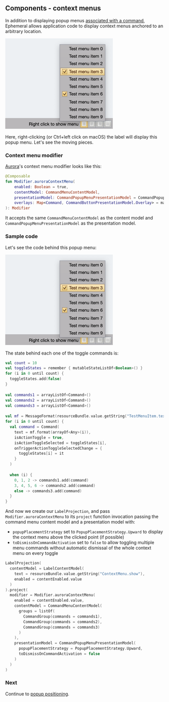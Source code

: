 ## Components - context menus

In addition to displaying popup menus [associated with a command](CommandPopupMenu.md), Ephemeral allows application code to display context menus anchored to an arbitrary location.

<img src="https://raw.githubusercontent.com/kirill-grouchnikov/ephemeral/breeze/docs/images/component/walkthrough/command-context-menu.png" width="342" border=0/>

Here, right-clicking (or Ctrl+left click on macOS) the label will display this popup menu. Let's see the moving pieces.

### Context menu modifier

[Aurora](https://github.com/kirill-grouchnikov/aurora)'s context menu modifier looks like this:

```kotlin
@Composable
fun Modifier.auroraContextMenu(
    enabled: Boolean = true,
    contentModel: CommandMenuContentModel,
    presentationModel: CommandPopupMenuPresentationModel = CommandPopupMenuPresentationModel(),
    overlays: Map<Command, CommandButtonPresentationModel.Overlay> = mapOf()
): Modifier
```

It accepts the same `CommandMenuContentModel` as the content model and `CommandPopupMenuPresentationModel` as the presentation model.

### Sample code

Let's see the code behind this popup menu:

<img src="https://raw.githubusercontent.com/kirill-grouchnikov/ephemeral/breeze/docs/images/component/walkthrough/command-context-menu.png" width="342" border=0/>

The state behind each one of the toggle commands is:

```kotlin
val count = 10
val toggleStates = remember { mutableStateListOf<Boolean>() }
for (i in 0 until count) {
  toggleStates.add(false)
}

val commands1 = arrayListOf<Command>()
val commands2 = arrayListOf<Command>()
val commands3 = arrayListOf<Command>()

val mf = MessageFormat(resourceBundle.value.getString("TestMenuItem.text"))
for (i in 0 until count) {
  val command = Command(
    text = mf.format(arrayOf<Any>(i)),
    isActionToggle = true,
    isActionToggleSelected = toggleStates[i],
    onTriggerActionToggleSelectedChange = {
      toggleStates[i] = it
    }
  )

  when (i) {
    0, 1, 2 -> commands1.add(command)
    3, 4, 5, 6 -> commands2.add(command)
    else -> commands3.add(command)
  }
}
```

And now we create our `LabelProjection`, and pass `Modifier.auroraContextMenu` to its `project` function invocation passing the command menu content model and a presentation model with:

- `popupPlacementStrategy` set to `PopupPlacementStrategy.Upward` to display the context menu above the clicked point (if possible)
- `toDismissOnCommandActivation` set to `false` to allow toggling multiple menu commands without automatic dismissal of the whole context menu on every toggle

```kotlin
LabelProjection(
  contentModel = LabelContentModel(
    text = resourceBundle.value.getString("ContextMenu.show"),
    enabled = contentEnabled.value
  )
).project(
  modifier = Modifier.auroraContextMenu(
    enabled = contentEnabled.value,
    contentModel = CommandMenuContentModel(
      groups = listOf(
        CommandGroup(commands = commands1),
        CommandGroup(commands = commands2),
        CommandGroup(commands = commands3)
      )
    ),
    presentationModel = CommandPopupMenuPresentationModel(
      popupPlacementStrategy = PopupPlacementStrategy.Upward,
      toDismissOnCommandActivation = false
    )
  )
)
```

### Next

Continue to [popup positioning](PopupPositioning.md).
